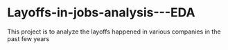 # Layoffs-in-jobs-analysis---EDA
This project is to analyze the layoffs happened in various companies in the past few years
